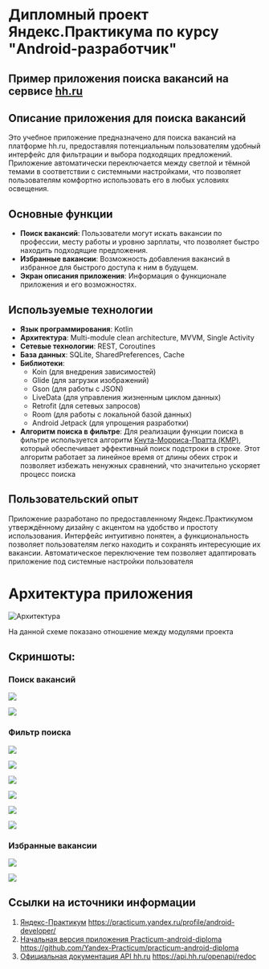 # Дипломный проект Яндекс.Практикума по курсу "Android-разработчик"

## Пример приложения поиска вакансий на сервисе [hh.ru](https://hh.ru/)

## Описание приложения для поиска вакансий
Это учебное приложение предназначено для поиска вакансий на платформе hh.ru, 
предоставляя потенциальным пользователям удобный интерфейс для фильтрации и выбора подходящих предложений. 
Приложение автоматически переключается между светлой и тёмной темами в соответствии с системными настройками, 
что позволяет пользователям комфортно использовать его в любых условиях освещения.

## Основные функции
- **Поиск вакансий**: Пользователи могут искать вакансии по профессии, месту работы и уровню зарплаты, что позволяет быстро находить подходящие предложения.
- **Избранные вакансии**: Возможность добавления вакансий в избранное для быстрого доступа к ним в будущем.
- **Экран описания приложения**: Информация о функционале приложения и его возможностях.

## Используемые технологии
- **Язык программирования**: Kotlin
- **Архитектура**: Multi-module clean architecture, MVVM, Single Activity
- **Сетевые технологии**: REST, Coroutines
- **База данных**: SQLite, SharedPreferences, Cache
- **Библиотеки**:
  - Koin (для внедрения зависимостей)
  - Glide (для загрузки изображений)
  - Gson (для работы с JSON)
  - LiveData (для управления жизненным циклом данных)
  - Retrofit (для сетевых запросов)
  - Room (для работы с локальной базой данных)
  - Android Jetpack (для упрощения разработки)
- **Алгоритм поиска в фильтре**:
Для реализации функции поиска в фильтре используется алгоритм [Кнута-Морриса-Пратта (KMP)](https://ru.wikipedia.org/wiki/Алгоритм_Кнута_—_Морриса_—_Пратта#:~:text=Алгоритм%20Кнута%20—%20Морриса%20—%20Пратта%20(,следующее%20совпадение%2C%20минуя%20лишние%20проверки.)), 
который обеспечивает эффективный поиск подстроки в строке.
Этот алгоритм работает за линейное время от длины обеих строк и позволяет избежать ненужных сравнений, что значительно ускоряет процесс поиска
  
## Пользовательский опыт
Приложение разработано по предоставленному Яндекс.Практикумом утверждённому дизайну с акцентом на удобство и простоту использования.
Интерфейс интуитивно понятен, а функциональность позволяет пользователям легко находить и сохранять интересующие их вакансии.
Автоматическое переключение тем позволяет адаптировать приложение под системные настройки пользователя

# Архитектура приложения

![Архитектура](./docs/img/architecture_diagram.png)

На данной схеме показано отношение между модулями проекта

## Скриншоты:

### Поиск вакансий
<p align="left">
<img src="./docs/img/screen_search_light_theme.png"/>
</p>
<p align="left">
<img src="./docs/img/screen_search_dark_theme.png"/>
</p>

### Фильтр поиска
<p align="left">
<img src="./docs/img/screen_filter_empty_light_theme.png"/>
</p>
<p align="left">
<img src="./docs/img/screen_filter_location_light_theme.png"/>
</p>
<p align="left">
<img src="./docs/img/screen_filter_light_theme.png"/>
</p>

<p align="left">
<img src="./docs/img/screen_filter_empty_dark_theme.png"/>
</p>
<p align="left">
<img src="./docs/img/screen_filter_location_dark_theme.png"/>
</p>
<p align="left">
<img src="./docs/img/screen_filter_dark_theme.png"/>
</p>


### Избранные вакансии
<p align="left">
<img src="./docs/img/screen_favorite_light_theme.png"/>
</p>
<p align="left">
<img src="./docs/img/screen_favorite_dark_theme.png"/>
</p>

## Ссылки на источники информации
1) [Яндекс-Практикум](https://practicum.yandex.ru/profile/android-developer/) https://practicum.yandex.ru/profile/android-developer/
2) [Начальная версия приложения Practicum-android-diploma](https://github.com/Yandex-Practicum/practicum-android-diploma) https://github.com/Yandex-Practicum/practicum-android-diploma
3) [Официальная документация API hh.ru](https://api.hh.ru/openapi/redoc#tag/Obshie-spravochniki/operation/get-industries) https://api.hh.ru/openapi/redoc
